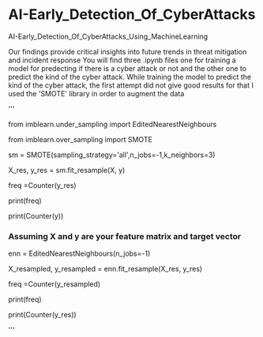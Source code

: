 # AI-Early_Detection_Of_CyberAttacks
AI-Early_Detection_Of_CyberAttacks_Using_MachineLearning

Our findings provide critical insights into future trends in threat mitigation and incident response
You will find three .ipynb files one for training a model for predecting if there is a cyber attack or not
and the other one to predict the kind of the cyber attack.
While training the model to predict the kind of the cyber attack, the first attempt did not give good results
for that I used the 'SMOTE' library in order to augment the data 

'''

from imblearn.under_sampling import EditedNearestNeighbours

from imblearn.over_sampling import SMOTE

sm = SMOTE(sampling_strategy='all',n_jobs=-1,k_neighbors=3)

X_res, y_res = sm.fit_resample(X, y)

freq =Counter(y_res)

print(freq)

print(Counter(y))

### Assuming X and y are your feature matrix and target vector

enn = EditedNearestNeighbours(n_jobs=-1)

X_resampled, y_resampled = enn.fit_resample(X_res, y_res)

freq =Counter(y_resampled)

print(freq)

print(Counter(y_res))

'''
